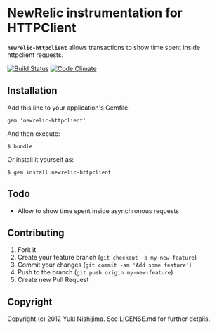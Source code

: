 # NewRelic instrumentation for HTTPClient

**`newrelic-httpclient`** allows transactions to show time spent inside httpclient requests.

[![Build Status](https://travis-ci.org/yuki24/newrelic-httpclient.png?branch=master)](https://travis-ci.org/yuki24/newrelic-httpclient)
[![Code Climate](https://codeclimate.com/badge.png)](https://codeclimate.com/github/yuki24/newrelic-httpclient)

## Installation

Add this line to your application's Gemfile:

    gem 'newrelic-httpclient'

And then execute:

    $ bundle

Or install it yourself as:

    $ gem install newrelic-httpclient

## Todo

 * Allow to show time spent inside asynchronous requests

## Contributing

1. Fork it
2. Create your feature branch (`git checkout -b my-new-feature`)
3. Commit your changes (`git commit -am 'Add some feature'`)
4. Push to the branch (`git push origin my-new-feature`)
5. Create new Pull Request

## Copyright
Copyright (c) 2012 Yuki Nishijima. See LICENSE.md for further details.
